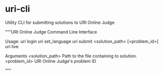 # uri-cli
Utility CLI for submitting solutions to URI Online Judge

"""URI Online Judge Command Line Interface

Usage:
  uri login
  uri set_language
  uri submit <solution_path> [<problem_id>]
  uri live

Arguments
    <solution_path>     Path to the file containing to solution.
    <problem_id>        URI Online Judge's problem ID

"""
